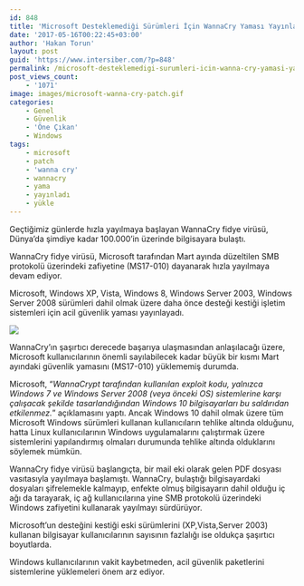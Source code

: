 ```yaml
---
id: 848
title: 'Microsoft Desteklemediği Sürümleri İçin WannaCry Yaması Yayınladı'
date: '2017-05-16T00:22:45+03:00'
author: 'Hakan Torun'
layout: post
guid: 'https://www.intersiber.com/?p=848'
permalink: /microsoft-desteklemedigi-surumleri-icin-wanna-cry-yamasi-yayinladi/
post_views_count:
    - '1071'
image: images/microsoft-wanna-cry-patch.gif
categories:
    - Genel
    - Güvenlik
    - 'Öne Çıkan'
    - Windows
tags:
    - microsoft
    - patch
    - 'wanna cry'
    - wannacry
    - yama
    - yayınladı
    - yükle
---
```


Geçtiğimiz günlerde hızla yayılmaya başlayan WannaCry fidye virüsü, Dünya’da şimdiye kadar 100.000’in üzerinde bilgisayara bulaştı.

WannaCry fidye virüsü, Microsoft tarafından Mart ayında düzeltilen SMB protokolü üzerindeki zafiyetine (MS17-010) dayanarak hızla yayılmaya devam ediyor.

Microsoft, Windows XP, Vista, Windows 8, Windows Server 2003, Windows Server 2008 sürümleri dahil olmak üzere daha önce desteği kestiği işletim sistemleri için acil güvenlik yaması yayınlayadı.

![](https://www.intersiber.comimages/windows-wannacry-smb-patch-update-xp-vista.png)

WannaCry’ın şaşırtıcı derecede başarıya ulaşmasından anlaşılacağı üzere, Microsoft kullanıcılarının önemli sayılabilecek kadar büyük bir kısmı Mart ayındaki güvenlik yamasını (MS17-010) yüklememiş durumda.

Microsoft, “*WannaCrypt tarafından kullanılan exploit kodu, yalnızca Windows 7 ve Windows Server 2008 (veya önceki OS) sistemlerine karşı çalışacak şekilde tasarlandığından Windows 10 bilgisayarları bu saldırıdan etkilenmez.*” açıklamasını yaptı. Ancak Windows 10 dahil olmak üzere tüm Microsoft Windows sürümleri kullanan kullanıcıların tehlike altında olduğunu, hatta Linux kullanıcılarının Windows uygulamalarını çalıştırmak üzere sistemlerini yapılandırmış olmaları durumunda tehlike altında olduklarını söylemek mümkün.

WannaCry fidye virüsü başlangıçta, bir mail eki olarak gelen PDF dosyası vasıtasıyla yayılmaya başlamıştı. WannaCry, bulaştığı bilgisayardaki dosyaları şifrelemekle kalmayıp, enfekte olmuş bilgisayarın dahil olduğu iç ağı da tarayarak, iç ağ kullanıcılarına yine SMB protokolü üzerindeki Windows zafiyetini kullanarak yayılmayı sürdürüyor.

Microsoft’un desteğini kestiği eski sürümlerini (XP,Vista,Server 2003) kullanan bilgisayar kullanıcılarının sayısının fazlalığı ise oldukça şaşırtıcı boyutlarda.

Windows kullanıcılarının vakit kaybetmeden, acil güvenlik paketlerini sistemlerine yüklemeleri önem arz ediyor.